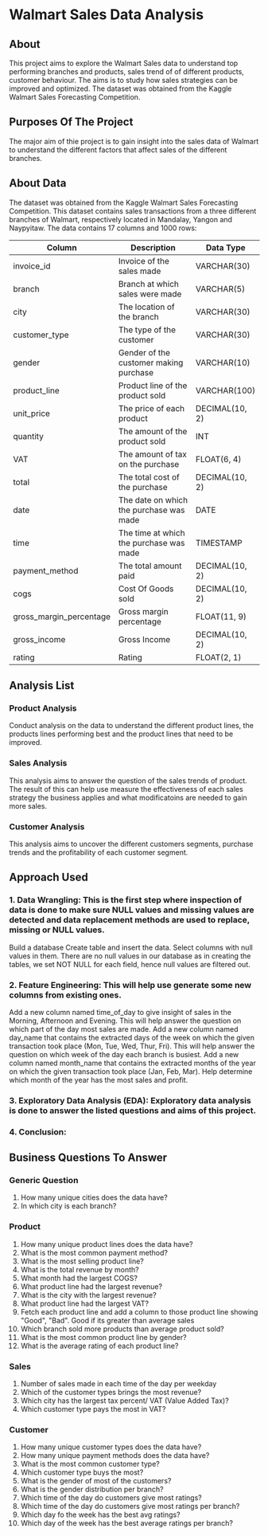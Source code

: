 # Walmart Sales Data Analysis

## About
This project aims to explore the Walmart Sales data to understand top performing branches and products, sales trend of of different products, customer behaviour. The aims is to study how sales strategies can be improved and optimized. The dataset was obtained from the Kaggle Walmart Sales Forecasting Competition.

## Purposes Of The Project
The major aim of thie project is to gain insight into the sales data of Walmart to understand the different factors that affect sales of the different branches.

## About Data
The dataset was obtained from the Kaggle Walmart Sales Forecasting Competition. This dataset contains sales transactions from a three different branches of Walmart, respectively located in Mandalay, Yangon and Naypyitaw. The data contains 17 columns and 1000 rows:

| Column                  | Description                           | Data Type           |
|-------------------------|---------------------------------------|---------------------|
| invoice_id              | Invoice of the sales made             | VARCHAR(30)         |
| branch                  | Branch at which sales were made       | VARCHAR(5)          |
| city                    | The location of the branch            | VARCHAR(30)         |
| customer_type           | The type of the customer              | VARCHAR(30)         |
| gender                  | Gender of the customer making purchase| VARCHAR(10)         |
| product_line            | Product line of the product sold      | VARCHAR(100)        |
| unit_price              | The price of each product             | DECIMAL(10, 2)      |
| quantity                | The amount of the product sold        | INT                 |
| VAT                     | The amount of tax on the purchase     | FLOAT(6, 4)         |
| total                   | The total cost of the purchase        | DECIMAL(10, 2)      |
| date                    | The date on which the purchase was made| DATE                |
| time                    | The time at which the purchase was made| TIMESTAMP           |
| payment_method          | The total amount paid                 | DECIMAL(10, 2)      |
| cogs                    | Cost Of Goods sold                    | DECIMAL(10, 2)      |
| gross_margin_percentage | Gross margin percentage               | FLOAT(11, 9)        |
| gross_income            | Gross Income                          | DECIMAL(10, 2)      |
| rating                  | Rating                                | FLOAT(2, 1)         |

## Analysis List
### Product Analysis
Conduct analysis on the data to understand the different product lines, the products lines performing best and the product lines that need to be improved.

### Sales Analysis
This analysis aims to answer the question of the sales trends of product. The result of this can help use measure the effectiveness of each sales strategy the business applies and what modificatoins are needed to gain more sales.

### Customer Analysis
This analysis aims to uncover the different customers segments, purchase trends and the profitability of each customer segment.

## Approach Used
### 1. Data Wrangling: This is the first step where inspection of data is done to make sure NULL values and missing values are detected and data replacement methods are used to replace, missing or NULL values.
Build a database
Create table and insert the data.
Select columns with null values in them. There are no null values in our database as in creating the tables, we set NOT NULL for each field, hence null values are filtered out.
### 2. Feature Engineering: This will help use generate some new columns from existing ones.
Add a new column named time_of_day to give insight of sales in the Morning, Afternoon and Evening. This will help answer the question on which part of the day most sales are made.
Add a new column named day_name that contains the extracted days of the week on which the given transaction took place (Mon, Tue, Wed, Thur, Fri). This will help answer the question on which week of the day each branch is busiest.
Add a new column named month_name that contains the extracted months of the year on which the given transaction took place (Jan, Feb, Mar). Help determine which month of the year has the most sales and profit.
### 3. Exploratory Data Analysis (EDA): Exploratory data analysis is done to answer the listed questions and aims of this project.

### 4. Conclusion:

## Business Questions To Answer
### Generic Question
1. How many unique cities does the data have?
2. In which city is each branch?
### Product
1. How many unique product lines does the data have?
2. What is the most common payment method?
3. What is the most selling product line?
4. What is the total revenue by month?
5. What month had the largest COGS?
6. What product line had the largest revenue?
7. What is the city with the largest revenue?
8. What product line had the largest VAT?
9. Fetch each product line and add a column to those product line showing "Good", "Bad". Good if its greater than average sales
10. Which branch sold more products than average product sold?
11. What is the most common product line by gender?
12. What is the average rating of each product line?
### Sales
1. Number of sales made in each time of the day per weekday
2. Which of the customer types brings the most revenue?
3. Which city has the largest tax percent/ VAT (Value Added Tax)?
4. Which customer type pays the most in VAT?
### Customer
1. How many unique customer types does the data have?
2. How many unique payment methods does the data have?
3. What is the most common customer type?
4. Which customer type buys the most?
5. What is the gender of most of the customers?
6. What is the gender distribution per branch?
7. Which time of the day do customers give most ratings?
8. Which time of the day do customers give most ratings per branch?
9. Which day fo the week has the best avg ratings?
10. Which day of the week has the best average ratings per branch?
